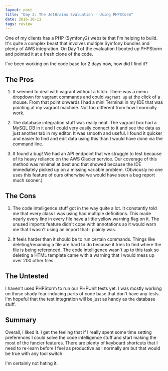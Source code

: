 ```yaml
---
layout: post
title: "Day 2: The JetBrains Evaluation - Using PHPStorm"
date: 2016-10-11
tags: review
---
```

One of my clients has a PHP (Symfony2) website that I'm helping to build. It's quite a complex beast that involves multiple Symfony bundles and plenty of AWS integration. On Day 1 of the evaluation I booted up PHPStorm and pointed it at a fresh clone of the code.

I've been working on the code base for 2 days now, how did I find it?

## The Pros

1. It seemed to deal with vagrant without a hitch. There was a menu dropdown for vagrant commands and could `vagrant up` at the click of a mouse. From that point onwards I had a mini Terminal in my IDE that was pointing at my vagrant machine. Not too different from how I normally work.

2. The database integration stuff was really neat. The vagrant box had a MySQL DB in it and I could very easily connect to it and see the data as just another tab in my editor. It was smooth and useful. I found it quicker and easier to find and edit data using this than I would have done via the command line.

3. It found a bug! We had an API endpoint that we struggle to test because of its heavy reliance on the AWS Glacier service. Our coverage of this method was minimal at best and that showed because the IDE immediately picked up on a missing variable problem. (Obviously no one uses this feature of ours otherwise we would have seen a bug report much sooner.)

## The Cons

1. The code intelligence stuff got in the way quite a lot. It constantly told me that every class I was using had multiple definitions. This made nearly every line in every file have a little yellow warning flag on it. The unused imports feature didn't cope with annotations so it would warn me that I wasn't using an import that I plainly was.

2. It feels harder than it should be to run certain commands. Things like deleting/renaming a file are hard to do because it tries to find where the file is being referenced. The code intelligence wasn't up to this task so deleting a HTML template came with a warning that I would mess up over 200 other files.

## The Untested

I haven't used PHPStorm to run our PHPUnit tests yet. I was mostly working on those shady fear-inducing parts of code base that don't have any tests. I'm hopeful that the test integration will be just as handy as the database stuff.

## Summary

Overall, I liked it. I get the feeling that if I really spent some time setting preferences I could solve the code intelligence stuff and start making the most of the fancier features. There are plenty of keyboard shortcuts that I need to re-learn before I feel as productive as I normally am but that would be true with any tool switch.

I'm certainly not hating it.